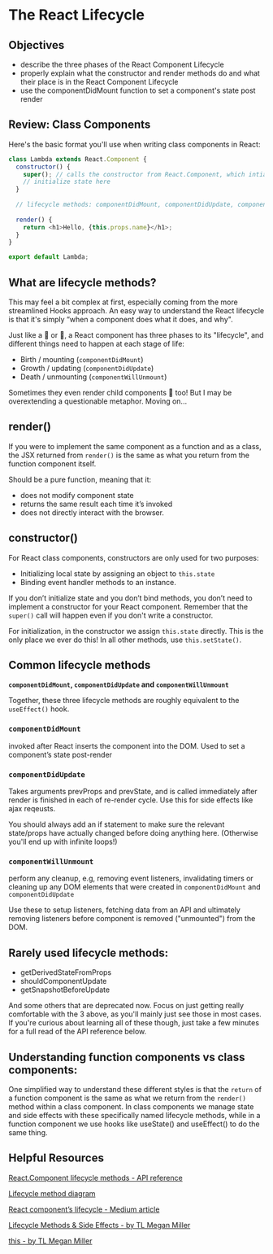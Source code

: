 # The React Lifecycle

## Objectives
* describe the three phases of the React Component Lifecycle
* properly explain what the constructor and render methods do and what their place is in the React Component Lifecycle
* use the componentDidMount function to set a component's state post render

## Review: Class Components

Here's the basic format you'll use when writing class components in React:

```javascript
class Lambda extends React.Component {
  constructor() {
    super(); // calls the constructor from React.Component, which intializes this.props
    // initialize state here
  }
  
  // lifecycle methods: componentDidMount, componentDidUpdate, componentWillUnmount, etc.
  
  render() {
    return <h1>Hello, {this.props.name}</h1>;
  }
}

export default Lambda;
```

## What are lifecycle methods? 

This may feel a bit complex at first, especially coming from the more streamlined Hooks approach. An easy way to understand the React lifecycle is that it's simply “when a component does what it does, and why". 

Just like a 🌿 or 🦔, a React component has three phases to its "lifecycle", and different things need to happen at each stage of life:
* Birth / mounting (`componentDidMount`)
* Growth / updating (`componentDidUpdate`)
* Death / unmounting (`componentWillUnmount`)

Sometimes they even render child components 🐣 too! But I may be overextending a questionable metaphor. Moving on...

## render()
If you were to implement the same component as a function and as a class, the JSX returned from `render()` is the same as what you return from the function component itself. 

Should be a pure function, meaning that it:
* does not modify component state 
* returns the same result each time it’s invoked
* does not directly interact with the browser.

## constructor()
For React class components, constructors are only used for two purposes:
* Initializing local state by assigning an object to `this.state`
* Binding event handler methods to an instance.

If you don’t initialize state and you don’t bind methods, you don’t need to implement a constructor for your React component. Remember that the `super()` call will happen even if you don't write a constructor.

For initialization, in the constructor we assign `this.state` directly. This is the only place we ever do this! In all other methods, use `this.setState()`. 

## Common lifecycle methods
**`componentDidMount`, `componentDidUpdate` and `componentWillUnmount`**

Together, these three lifecycle methods are roughly equivalent to the `useEffect()` hook.

### `componentDidMount`
invoked after React inserts the component into the DOM. Used to set a component’s state post-render

### `componentDidUpdate`
Takes arguments prevProps and prevState, and is called immediately after render is finished in each of re-render cycle. Use this for side effects like ajax reqeusts.

You should always add an if statement to make sure the relevant state/props have actually changed before doing anything here. (Otherwise you'll end up with infinite loops!)

### `componentWillUnmount`
perform any cleanup, e.g, removing event listeners, invalidating timers or cleaning up any DOM elements that were created in `componentDidMount` and `componentDidUpdate`

Use these to setup listeners, fetching data from an API and ultimately removing listeners before component is removed ("unmounted") from the DOM.

## Rarely used lifecycle methods:
* getDerivedStateFromProps
* shouldComponentUpdate
* getSnapshotBeforeUpdate

And some others that are deprecated now. Focus on just getting really comfortable with the 3 above, as you'll mainly just see those in most cases. If you're curious about learning all of these though, just take a few minutes for a full read of the API reference below.

## Understanding function components vs class components:
One simplified way to understand these different styles is that the `return` of a function component is the same as what we return from the `render()` method within a class component. In class components we manage state and side effects with these specifically named lifecycle methods, while in a function component we use hooks like useState() and useEffect() to do the same thing.

## Helpful Resources

[React.Component lifecycle methods - API reference](https://reactjs.org/docs/react-component.html) 

[Lifecycle method diagram](https://projects.wojtekmaj.pl/react-lifecycle-methods-diagram/)

[React component’s lifecycle - Medium article](https://medium.com/react-ecosystem/react-components-lifecycle-ce09239010df)

[Lifecycle Methods & Side Effects - by TL Megan Miller](https://www.notion.so/React-b4e93c23ea164f08a54622c3f6b40912?p=f37ae29e99564a89be8b0918c02ef974)

[this - by TL Megan Miller](https://www.notion.so/this-a82f4b18e0ba427b8e38e6b86daf645c)


